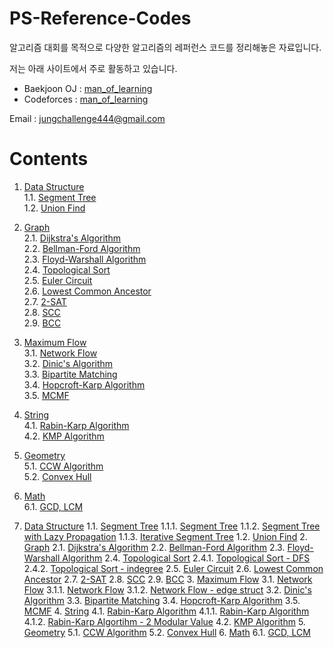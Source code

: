# PS-Reference-Codes
알고리즘 대회를 목적으로 다양한 알고리즘의 레퍼런스 코드를 정리해놓은 자료입니다.

저는 아래 사이트에서 주로 활동하고 있습니다.
* Baekjoon OJ : [man_of_learning](https://www.acmicpc.net/user/man_of_learning)
* Codeforces : [man_of_learning](https://codeforces.com/profile/man_of_learning)

Email : <jungchallenge444@gmail.com>

# Contents
1. [Data Structure](https://github.com/manoflearning/PS-Reference-Codes/tree/master/Reference%20Codes/1.%20Data%20Structure)        
1.1. [Segment Tree](https://github.com/manoflearning/PS-Reference-Codes/tree/master/Reference%20Codes/1.%20Data%20Structure/1.1.%20Segment%20Tree)          
1.2. [Union Find](https://github.com/manoflearning/PS-Reference-Codes/blob/master/Reference%20Codes/1.%20Data%20Structure/1.2.%20Union%20Find.txt)        
2. [Graph](https://github.com/manoflearning/PS-Reference-Codes/tree/master/Reference%20Codes/2.%20Graph)            
2.1. [Dijkstra's Algorithm](https://github.com/manoflearning/PS-Reference-Codes/blob/master/Reference%20Codes/2.%20Graph/2.1.%20Dijkstra's%20Algorithm.txt)   
2.2. [Bellman-Ford Algorithm](https://github.com/manoflearning/PS-Reference-Codes/blob/master/Reference%20Codes/2.%20Graph/2.2.%20Bellman-Ford%20Algorithm.txt)   
2.3. [Floyd-Warshall Algorithm](https://github.com/manoflearning/PS-Reference-Codes/blob/master/Reference%20Codes/2.%20Graph/2.3.%20Floyd-Warshall%20Algorithm.txt)   
2.4. [Topological Sort](https://github.com/manoflearning/PS-Reference-Codes/tree/master/Reference%20Codes/2.%20Graph/2.4.%20Topological%20Sort)   
2.5. [Euler Circuit](https://github.com/manoflearning/PS-Reference-Codes/blob/master/Reference%20Codes/2.%20Graph/2.5.%20Euler%20Circuit.txt)   
2.6. [Lowest Common Ancestor](https://github.com/manoflearning/PS-Reference-Codes/blob/master/Reference%20Codes/2.%20Graph/2.6.%20Lowest%20Common%20Ancestor.txt)   
2.7. [2-SAT](https://github.com/manoflearning/PS-Reference-Codes/blob/master/Reference%20Codes/2.%20Graph/2.7.%202-SAT.txt)   
2.8. [SCC](https://github.com/manoflearning/PS-Reference-Codes/blob/master/Reference%20Codes/2.%20Graph/2.8.%20SCC.txt)   
2.9. [BCC](https://github.com/manoflearning/PS-Reference-Codes/blob/master/Reference%20Codes/2.%20Graph/2.9.%20BCC.txt)       
3. [Maximum Flow](https://github.com/manoflearning/PS-Reference-Codes/tree/master/Reference%20Codes/3.%20Maximum%20Flow)    
3.1. [Network Flow](https://github.com/manoflearning/PS-Reference-Codes/tree/master/Reference%20Codes/3.%20Maximum%20Flow/3.1.%20Network%20Flow)    
3.2. [Dinic's Algorithm](https://github.com/manoflearning/PS-Reference-Codes/blob/master/Reference%20Codes/3.%20Maximum%20Flow/3.2.%20Dinic's%20Algorithm.txt)    
3.3. [Bipartite Matching](https://github.com/manoflearning/PS-Reference-Codes/blob/master/Reference%20Codes/3.%20Maximum%20Flow/3.3.%20Bipartite%20Matching.txt)    
3.4. [Hopcroft-Karp Algorithm](https://github.com/manoflearning/PS-Reference-Codes/blob/master/Reference%20Codes/3.%20Maximum%20Flow/3.4.%20Hopcroft-Karp%20Algorithm.txt)    
3.5. [MCMF](https://github.com/manoflearning/PS-Reference-Codes/blob/master/Reference%20Codes/3.%20Maximum%20Flow/3.5.%20MCMF.txt)    
4. [String](https://github.com/manoflearning/PS-Reference-Codes/tree/master/Reference%20Codes/4.%20String)    
4.1. [Rabin-Karp Algorithm](https://github.com/manoflearning/PS-Reference-Codes/tree/master/Reference%20Codes/4.%20String/4.1.%20Rabin-Karp%20Algorithm)    
4.2. [KMP Algorithm](https://github.com/manoflearning/PS-Reference-Codes/blob/master/Reference%20Codes/4.%20String/4.2.%20KMP%20Algorithm.txt)    
5. [Geometry](https://github.com/manoflearning/PS-Reference-Codes/tree/master/Reference%20Codes/5.%20Geometry)    
5.1. [CCW Algorithm](https://github.com/manoflearning/PS-Reference-Codes/blob/master/Reference%20Codes/5.%20Geometry/5.1.%20CCW%20Algorithm.txt)    
5.2. [Convex Hull](https://github.com/manoflearning/PS-Reference-Codes/blob/master/Reference%20Codes/5.%20Geometry/5.2.%20Convex%20Hull.txt)    
6. [Math](https://github.com/manoflearning/PS-Reference-Codes/tree/master/Reference%20Codes/6.%20Math)    
6.1. [GCD, LCM](https://github.com/manoflearning/PS-Reference-Codes/blob/master/Reference%20Codes/6.%20Math/6.1.%20GCD%2C%20LCM.txt) 



1. [Data Structure](https://github.com/manoflearning/PS-Reference-Codes/tree/master/Reference%20Codes/1.%20Data%20Structure)    1.1. [Segment Tree](https://github.com/manoflearning/PS-Reference-Codes/tree/master/Reference%20Codes\1.%20Data%20Structure/1.1.%20Segment%20Tree)    1.1.1. [Segment Tree](https://github.com/manoflearning/PS-Reference-Codes/tree/master/Reference%20Codes\1.%20Data%20Structure\1.1.%20Segment%20Tree/1.1.1.%20Segment%20Tree.txt)    1.1.2. [Segment Tree with Lazy Propagation](https://github.com/manoflearning/PS-Reference-Codes/tree/master/Reference%20Codes\1.%20Data%20Structure\1.1.%20Segment%20Tree/1.1.2.%20Segment%20Tree%20with%20Lazy%20Propagation.txt)    1.1.3. [Iterative Segment Tree](https://github.com/manoflearning/PS-Reference-Codes/tree/master/Reference%20Codes\1.%20Data%20Structure\1.1.%20Segment%20Tree/1.1.3.%20Iterative%20Segment%20Tree.txt)    1.2. [Union Find](https://github.com/manoflearning/PS-Reference-Codes/tree/master/Reference%20Codes\1.%20Data%20Structure/1.2.%20Union%20Find.txt)    2. [Graph](https://github.com/manoflearning/PS-Reference-Codes/tree/master/Reference%20Codes/2.%20Graph)    2.1. [Dijkstra's Algorithm](https://github.com/manoflearning/PS-Reference-Codes/tree/master/Reference%20Codes\2.%20Graph/2.1.%20Dijkstra's%20Algorithm.txt)    2.2. [Bellman-Ford Algorithm](https://github.com/manoflearning/PS-Reference-Codes/tree/master/Reference%20Codes\2.%20Graph/2.2.%20Bellman-Ford%20Algorithm.txt)    2.3. [Floyd-Warshall Algorithm](https://github.com/manoflearning/PS-Reference-Codes/tree/master/Reference%20Codes\2.%20Graph/2.3.%20Floyd-Warshall%20Algorithm.txt)    2.4. [Topological Sort](https://github.com/manoflearning/PS-Reference-Codes/tree/master/Reference%20Codes\2.%20Graph/2.4.%20Topological%20Sort)    2.4.1. [Topological Sort - DFS](https://github.com/manoflearning/PS-Reference-Codes/tree/master/Reference%20Codes\2.%20Graph\2.4.%20Topological%20Sort/2.4.1.%20Topological%20Sort%20-%20DFS.txt)    2.4.2. [Topological Sort - indegree](https://github.com/manoflearning/PS-Reference-Codes/tree/master/Reference%20Codes\2.%20Graph\2.4.%20Topological%20Sort/2.4.2.%20Topological%20Sort%20-%20indegree.txt)    2.5. [Euler Circuit](https://github.com/manoflearning/PS-Reference-Codes/tree/master/Reference%20Codes\2.%20Graph/2.5.%20Euler%20Circuit.txt)    2.6. [Lowest Common Ancestor](https://github.com/manoflearning/PS-Reference-Codes/tree/master/Reference%20Codes\2.%20Graph/2.6.%20Lowest%20Common%20Ancestor.txt)    2.7. [2-SAT](https://github.com/manoflearning/PS-Reference-Codes/tree/master/Reference%20Codes\2.%20Graph/2.7.%202-SAT.txt)    2.8. [SCC](https://github.com/manoflearning/PS-Reference-Codes/tree/master/Reference%20Codes\2.%20Graph/2.8.%20SCC.txt)    2.9. [BCC](https://github.com/manoflearning/PS-Reference-Codes/tree/master/Reference%20Codes\2.%20Graph/2.9.%20BCC.txt)    3. [Maximum Flow](https://github.com/manoflearning/PS-Reference-Codes/tree/master/Reference%20Codes/3.%20Maximum%20Flow)    3.1. [Network Flow](https://github.com/manoflearning/PS-Reference-Codes/tree/master/Reference%20Codes\3.%20Maximum%20Flow/3.1.%20Network%20Flow)    3.1.1. [Network Flow](https://github.com/manoflearning/PS-Reference-Codes/tree/master/Reference%20Codes\3.%20Maximum%20Flow\3.1.%20Network%20Flow/3.1.1.%20Network%20Flow.txt)    3.1.2. [Network Flow - edge struct](https://github.com/manoflearning/PS-Reference-Codes/tree/master/Reference%20Codes\3.%20Maximum%20Flow\3.1.%20Network%20Flow/3.1.2.%20Network%20Flow%20-%20edge%20struct.txt)    3.2. [Dinic's Algorithm](https://github.com/manoflearning/PS-Reference-Codes/tree/master/Reference%20Codes\3.%20Maximum%20Flow/3.2.%20Dinic's%20Algorithm.txt)    3.3. [Bipartite Matching](https://github.com/manoflearning/PS-Reference-Codes/tree/master/Reference%20Codes\3.%20Maximum%20Flow/3.3.%20Bipartite%20Matching.txt)    3.4. [Hopcroft-Karp Algorithm](https://github.com/manoflearning/PS-Reference-Codes/tree/master/Reference%20Codes\3.%20Maximum%20Flow/3.4.%20Hopcroft-Karp%20Algorithm.txt)    3.5. [MCMF](https://github.com/manoflearning/PS-Reference-Codes/tree/master/Reference%20Codes\3.%20Maximum%20Flow/3.5.%20MCMF.txt)    4. [String](https://github.com/manoflearning/PS-Reference-Codes/tree/master/Reference%20Codes/4.%20String)    4.1. [Rabin-Karp Algorithm](https://github.com/manoflearning/PS-Reference-Codes/tree/master/Reference%20Codes\4.%20String/4.1.%20Rabin-Karp%20Algorithm)    4.1.1. [Rabin-Karp Algorithm](https://github.com/manoflearning/PS-Reference-Codes/tree/master/Reference%20Codes\4.%20String\4.1.%20Rabin-Karp%20Algorithm/4.1.1.%20Rabin-Karp%20Algorithm.txt)    4.1.2. [Rabin-Karp Algortihm - 2 Modular Value](https://github.com/manoflearning/PS-Reference-Codes/tree/master/Reference%20Codes\4.%20String\4.1.%20Rabin-Karp%20Algorithm/4.1.2.%20Rabin-Karp%20Algortihm%20-%202%20Modular%20Value.txt)    4.2. [KMP Algorithm](https://github.com/manoflearning/PS-Reference-Codes/tree/master/Reference%20Codes\4.%20String/4.2.%20KMP%20Algorithm.txt)    5. [Geometry](https://github.com/manoflearning/PS-Reference-Codes/tree/master/Reference%20Codes/5.%20Geometry)    5.1. [CCW Algorithm](https://github.com/manoflearning/PS-Reference-Codes/tree/master/Reference%20Codes\5.%20Geometry/5.1.%20CCW%20Algorithm.txt)    5.2. [Convex Hull](https://github.com/manoflearning/PS-Reference-Codes/tree/master/Reference%20Codes\5.%20Geometry/5.2.%20Convex%20Hull.txt)    6. [Math](https://github.com/manoflearning/PS-Reference-Codes/tree/master/Reference%20Codes/6.%20Math)    6.1. [GCD, LCM](https://github.com/manoflearning/PS-Reference-Codes/tree/master/Reference%20Codes\6.%20Math/6.1.%20GCD,%20LCM.txt)
